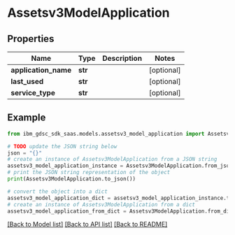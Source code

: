 # Assetsv3ModelApplication


## Properties

Name | Type | Description | Notes
------------ | ------------- | ------------- | -------------
**application_name** | **str** |  | [optional] 
**last_used** | **str** |  | [optional] 
**service_type** | **str** |  | [optional] 

## Example

```python
from ibm_gdsc_sdk_saas.models.assetsv3_model_application import Assetsv3ModelApplication

# TODO update the JSON string below
json = "{}"
# create an instance of Assetsv3ModelApplication from a JSON string
assetsv3_model_application_instance = Assetsv3ModelApplication.from_json(json)
# print the JSON string representation of the object
print(Assetsv3ModelApplication.to_json())

# convert the object into a dict
assetsv3_model_application_dict = assetsv3_model_application_instance.to_dict()
# create an instance of Assetsv3ModelApplication from a dict
assetsv3_model_application_from_dict = Assetsv3ModelApplication.from_dict(assetsv3_model_application_dict)
```
[[Back to Model list]](../README.md#documentation-for-models) [[Back to API list]](../README.md#documentation-for-api-endpoints) [[Back to README]](../README.md)


